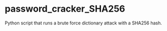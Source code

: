 # password_cracker_SHA256
Python script that runs a brute force dictionary attack with a SHA256 hash.
